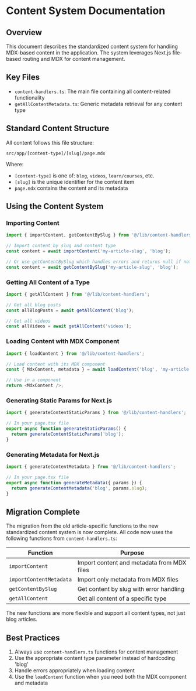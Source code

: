 # Content System Documentation

## Overview

This document describes the standardized content system for handling MDX-based content in the application. The system leverages Next.js file-based routing and MDX for content management.

## Key Files

- `content-handlers.ts`: The main file containing all content-related functionality
- `getAllContentMetadata.ts`: Generic metadata retrieval for any content type

## Standard Content Structure

All content follows this file structure:

```
src/app/[content-type]/[slug]/page.mdx
```

Where:
- `[content-type]` is one of: `blog`, `videos`, `learn/courses`, etc.
- `[slug]` is the unique identifier for the content item
- `page.mdx` contains the content and its metadata

## Using the Content System

### Importing Content

```typescript
import { importContent, getContentBySlug } from '@/lib/content-handlers';

// Import content by slug and content type
const content = await importContent('my-article-slug', 'blog');

// Or use getContentBySlug which handles errors and returns null if not found
const content = await getContentBySlug('my-article-slug', 'blog');
```

### Getting All Content of a Type

```typescript
import { getAllContent } from '@/lib/content-handlers';

// Get all blog posts
const allBlogPosts = await getAllContent('blog');

// Get all videos
const allVideos = await getAllContent('videos');
```

### Loading Content with MDX Component

```typescript
import { loadContent } from '@/lib/content-handlers';

// Load content with its MDX component
const { MdxContent, metadata } = await loadContent('blog', 'my-article-slug');

// Use in a component
return <MdxContent />;
```

### Generating Static Params for Next.js

```typescript
import { generateContentStaticParams } from '@/lib/content-handlers';

// In your page.tsx file
export async function generateStaticParams() {
  return generateContentStaticParams('blog');
}
```

### Generating Metadata for Next.js

```typescript
import { generateContentMetadata } from '@/lib/content-handlers';

// In your page.tsx file
export async function generateMetadata({ params }) {
  return generateContentMetadata('blog', params.slug);
}
```

## Migration Complete

The migration from the old article-specific functions to the new standardized content system is now complete. All code now uses the following functions from `content-handlers.ts`:

| Function | Purpose |
|--------------|--------------|
| `importContent` | Import content and metadata from MDX files |
| `importContentMetadata` | Import only metadata from MDX files |
| `getContentBySlug` | Get content by slug with error handling |
| `getAllContent` | Get all content of a specific type |

The new functions are more flexible and support all content types, not just blog articles.

## Best Practices

1. Always use `content-handlers.ts` functions for content management
2. Use the appropriate content type parameter instead of hardcoding 'blog'
3. Handle errors appropriately when loading content
4. Use the `loadContent` function when you need both the MDX component and metadata 